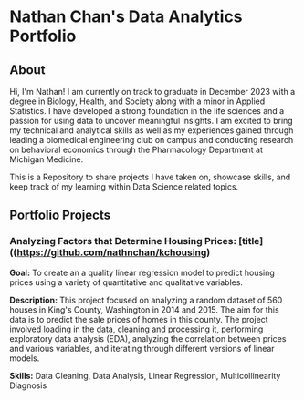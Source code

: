 # Nathan Chan's Data Analytics Portfolio
## About
Hi, I'm Nathan! I am currently on track to graduate in December 2023 with a degree in Biology, Health, and Society along with a minor in Applied Statistics. I have developed a strong foundation in the life sciences and a passion for using data to uncover meaningful insights. I am excited to bring my technical and analytical skills as well as my experiences gained through leading a biomedical engineering club on campus and conducting research on behavioral economics through the Pharmacology Department at Michigan Medicine.

This is a Repository to share projects I have taken on, showcase skills, and keep track of my learning within Data Science related topics.

## Portfolio Projects

### Analyzing Factors that Determine Housing Prices: [title]((https://github.com/nathnchan/kchousing)

**Goal:** To create an a quality linear regression model to predict housing prices using a variety of quantitative and qualitative variables. 

**Description:** This project focused on analyzing a random dataset of 560 houses in King's County, Washington in 2014 and 2015. The aim for this data is to predict the sale prices of homes in this county. The project involved loading in the data, cleaning and processing it, performing exploratory data analysis (EDA), analyzing the correlation between prices and various variables, and iterating through different versions of linear models. 

**Skills:** Data Cleaning, Data Analysis, Linear Regression, Multicollinearity Diagnosis
